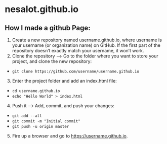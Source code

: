 # nesalot.github.io

## How I made a github Page:
1. Create a new repository named username.github.io, where username is your username (or organization name) on GitHub. If the first part of the repository doesn’t exactly match your username, it won’t work.
2. Clone the repository --> Go to the folder where you want to store your project, and clone the new repository:
  * ```git clone https://github.com/username/username.github.io```
3. Enter the project folder and add an index.html file:
  * ```cd username.github.io```
  * ```echo "Hello World" > index.html```
4. Push it --> Add, commit, and push your changes:
  * ```git add --all```
  * ```git commit -m "Initial commit"```
  * ```git push -u origin master```
5. Fire up a browser and go to https://username.github.io.

